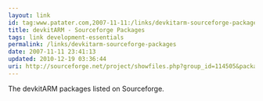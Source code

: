 ```yaml
---
layout: link
id: tag:www.patater.com,2007-11-11:/links/devkitarm-sourceforge-packages
title: devkitARM - Sourceforge Packages
tags: link development-essentials
permalink: /links/devkitarm-sourceforge-packages
date: 2007-11-11 23:41:13
updated: 2010-12-19 03:36:44
uri: http://sourceforge.net/project/showfiles.php?group_id=114505&package_id=124207
---
```

The devkitARM packages listed on Sourceforge.
